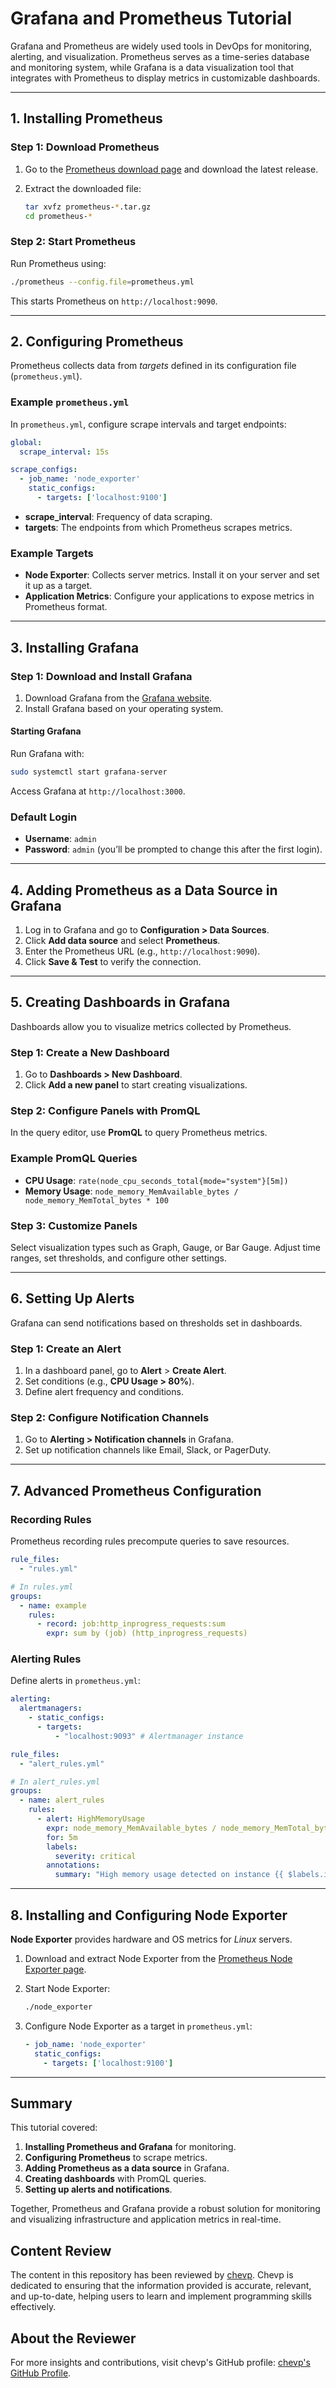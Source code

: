 
# Grafana and Prometheus Tutorial

Grafana and Prometheus are widely used tools in DevOps for monitoring, alerting, and visualization. Prometheus serves as a time-series database and monitoring system, while Grafana is a data visualization tool that integrates with Prometheus to display metrics in customizable dashboards.

---

## 1. Installing Prometheus

### Step 1: Download Prometheus

1. Go to the [Prometheus download page](https://prometheus.io/download/) and download the latest release.
2. Extract the downloaded file:

    ```bash
    tar xvfz prometheus-*.tar.gz
    cd prometheus-*
    ```

### Step 2: Start Prometheus

Run Prometheus using:

```bash
./prometheus --config.file=prometheus.yml
```

This starts Prometheus on `http://localhost:9090`.

---

## 2. Configuring Prometheus

Prometheus collects data from *targets* defined in its configuration file (`prometheus.yml`).

### Example `prometheus.yml`

In `prometheus.yml`, configure scrape intervals and target endpoints:

```yaml
global:
  scrape_interval: 15s

scrape_configs:
  - job_name: 'node_exporter'
    static_configs:
      - targets: ['localhost:9100']
```

- **scrape_interval**: Frequency of data scraping.
- **targets**: The endpoints from which Prometheus scrapes metrics.

### Example Targets

- **Node Exporter**: Collects server metrics. Install it on your server and set it up as a target.
- **Application Metrics**: Configure your applications to expose metrics in Prometheus format.

---

## 3. Installing Grafana

### Step 1: Download and Install Grafana

1. Download Grafana from the [Grafana website](https://grafana.com/grafana/download).
2. Install Grafana based on your operating system.

#### Starting Grafana

Run Grafana with:

```bash
sudo systemctl start grafana-server
```

Access Grafana at `http://localhost:3000`.

### Default Login

- **Username**: `admin`
- **Password**: `admin` (you’ll be prompted to change this after the first login).

---

## 4. Adding Prometheus as a Data Source in Grafana

1. Log in to Grafana and go to **Configuration > Data Sources**.
2. Click **Add data source** and select **Prometheus**.
3. Enter the Prometheus URL (e.g., `http://localhost:9090`).
4. Click **Save & Test** to verify the connection.

---

## 5. Creating Dashboards in Grafana

Dashboards allow you to visualize metrics collected by Prometheus.

### Step 1: Create a New Dashboard

1. Go to **Dashboards > New Dashboard**.
2. Click **Add a new panel** to start creating visualizations.

### Step 2: Configure Panels with PromQL

In the query editor, use **PromQL** to query Prometheus metrics.

### Example PromQL Queries

- **CPU Usage**: `rate(node_cpu_seconds_total{mode="system"}[5m])`
- **Memory Usage**: `node_memory_MemAvailable_bytes / node_memory_MemTotal_bytes * 100`

### Step 3: Customize Panels

Select visualization types such as Graph, Gauge, or Bar Gauge. Adjust time ranges, set thresholds, and configure other settings.

---

## 6. Setting Up Alerts

Grafana can send notifications based on thresholds set in dashboards.

### Step 1: Create an Alert

1. In a dashboard panel, go to **Alert** > **Create Alert**.
2. Set conditions (e.g., **CPU Usage > 80%**).
3. Define alert frequency and conditions.

### Step 2: Configure Notification Channels

1. Go to **Alerting > Notification channels** in Grafana.
2. Set up notification channels like Email, Slack, or PagerDuty.

---

## 7. Advanced Prometheus Configuration

### Recording Rules

Prometheus recording rules precompute queries to save resources.

```yaml
rule_files:
  - "rules.yml"

# In rules.yml
groups:
  - name: example
    rules:
      - record: job:http_inprogress_requests:sum
        expr: sum by (job) (http_inprogress_requests)
```

### Alerting Rules

Define alerts in `prometheus.yml`:

```yaml
alerting:
  alertmanagers:
    - static_configs:
      - targets:
          - "localhost:9093" # Alertmanager instance

rule_files:
  - "alert_rules.yml"

# In alert_rules.yml
groups:
  - name: alert_rules
    rules:
      - alert: HighMemoryUsage
        expr: node_memory_MemAvailable_bytes / node_memory_MemTotal_bytes < 0.2
        for: 5m
        labels:
          severity: critical
        annotations:
          summary: "High memory usage detected on instance {{ $labels.instance }}"
```

---

## 8. Installing and Configuring Node Exporter

**Node Exporter** provides hardware and OS metrics for *Linux* servers.

1. Download and extract Node Exporter from the [Prometheus Node Exporter page](https://prometheus.io/download/#node_exporter).
2. Start Node Exporter:

    ```bash
    ./node_exporter
    ```

3. Configure Node Exporter as a target in `prometheus.yml`:

    ```yaml
    - job_name: 'node_exporter'
      static_configs:
        - targets: ['localhost:9100']
    ```

---

## Summary

This tutorial covered:

1. **Installing Prometheus and Grafana** for monitoring.
2. **Configuring Prometheus** to scrape metrics.
3. **Adding Prometheus as a data source** in Grafana.
4. **Creating dashboards** with PromQL queries.
5. **Setting up alerts and notifications**.

Together, Prometheus and Grafana provide a robust solution for monitoring and visualizing infrastructure and application metrics in real-time.

## Content Review

The content in this repository has been reviewed by [chevp](https://github.com/chevp). Chevp is dedicated to ensuring that the information provided is accurate, relevant, and up-to-date, helping users to learn and implement programming skills effectively.

## About the Reviewer

For more insights and contributions, visit chevp's GitHub profile: [chevp's GitHub Profile](https://github.com/chevp).

